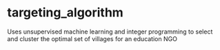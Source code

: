 # targeting_algorithm
Uses unsupervised machine learning and integer programming to select and cluster the optimal set of villages for an education NGO
